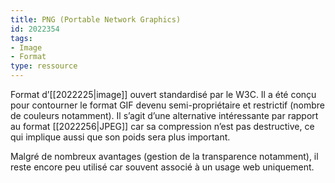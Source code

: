 ```yaml
---
title: PNG (Portable Network Graphics)
id: 2022354
tags:
- Image
- Format
type: ressource
---
```


Format d’[[2022225|image]] ouvert standardisé par le W3C. Il a été conçu pour contourner le format GIF devenu semi-propriétaire et restrictif (nombre de couleurs notamment). Il s’agit d’une alternative intéressante par rapport au format [[2022256|JPEG]] car sa compression n’est pas destructive, ce qui implique aussi que son poids sera plus important.

Malgré de nombreux avantages (gestion de la transparence notamment), il reste encore peu utilisé car souvent associé à un usage web uniquement.

